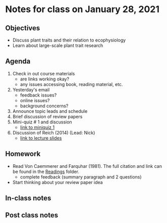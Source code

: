 # Notes for class on January 28, 2021

## Objectives
* Discuss plant traits and their relation to ecophysiology
* Learn about large-scale plant trait research

## Agenda
1. Check in out course materials
	- are links working okay?
	- any issues accessing book, reading material, etc.
2. Yesterday's email
	- feedback issues?
	- online issues?
	- background concerns?
3. Announce topic leads and schedule
4. Brief discussion of review papers
5. Mini-quiz # 1 and discussion
	- [link to miniquiz 1](../MiniQuizzes/miniquiz1_01.28.2021.md)
6. Discussion of Reich (2014) (Lead: Nick)
	- [link to lecture slides](../Lecture_slides_/slides_01.28.2021.pdf)

## Homework
- Read Von Caemmerer and Farquhar (1981). The full citation and link can be found in the 
[Readings](../Readings) folder.
	- complete feedback (summary paragraph and 2 questions)
- Start thinking about your review paper idea

## In-class notes

## Post class notes
